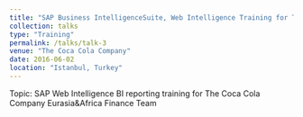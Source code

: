 ```yaml
---
title: "SAP Business IntelligenceSuite, Web Intelligence Training for The Coca Cola Company Eurasia&Africa Finance Team"
collection: talks
type: "Training"
permalink: /talks/talk-3
venue: "The Coca Cola Company"
date: 2016-06-02
location: "Istanbul, Turkey"
---
```


Topic: SAP Web Intelligence BI reporting training for The Coca Cola Company Eurasia&Africa Finance Team

